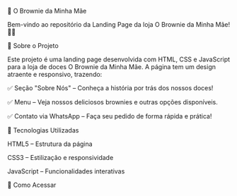 🍫 O Brownie da Minha Mãe


Bem-vindo ao repositório da Landing Page da loja O Brownie da Minha Mãe! 🍪✨


📌 Sobre o Projeto

Este projeto é uma landing page desenvolvida com HTML, CSS e JavaScript para a loja de doces O Brownie da Minha Mãe. A página tem um design atraente e responsivo, trazendo:


✅ Seção "Sobre Nós" – Conheça a história por trás dos nossos doces!

✅ Menu – Veja nossos deliciosos brownies e outras opções disponíveis.

✅ Contato via WhatsApp – Faça seu pedido de forma rápida e prática!

🚀 Tecnologias Utilizadas

HTML5 – Estrutura da página

CSS3 – Estilização e responsividade

JavaScript – Funcionalidades interativas


📲 Como Acessar
